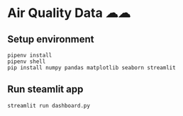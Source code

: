 # Air Quality Data ☁☁

## Setup environment
```
pipenv install
pipenv shell
pip install numpy pandas matplotlib seaborn streamlit
```

## Run steamlit app
```
streamlit run dashboard.py
```